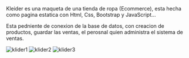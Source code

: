 ##

Kleider es una maqueta de una tienda de ropa (Ecommerce), 
esta hecha como pagina estatica con
Html, Css, Bootstrap y JavaScript...

Esta pedniente de conexion de la base de datos, con 
creacion de productos, guardar las ventas, 
el perosnal quien administra el sistema de ventas.

![klider1](https://github.com/user-attachments/assets/115e03e7-1629-4abf-85ba-9c4354ebe318)
![klider2](https://github.com/user-attachments/assets/c98f63a8-4554-4107-884f-7e2a82aa10a2)
![klider3](https://github.com/user-attachments/assets/7790460e-d510-4cae-84d0-743d2695cde7)


##
